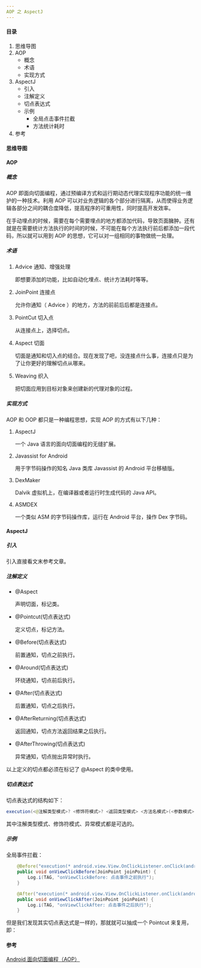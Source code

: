 ```yaml
---
AOP 之 AspectJ
---
```


#### 目录

1. 思维导图
2. AOP
   - 概念
   - 术语
   - 实现方式
3. AspectJ
   - 引入
   - 注解定义
   - 切点表达式
   - 示例
     - 全局点击事件拦截
     - 方法统计耗时
4. 参考

#### 思维导图

#### AOP

##### 概念

AOP 即面向切面编程，通过预编译方式和运行期动态代理实现程序功能的统一维护的一种技术。利用 AOP 可以对业务逻辑的各个部分进行隔离，从而使得业务逻辑各部分之间的耦合度降低，提高程序的可重用性，同时提高开发效率。

在手动埋点的时候，需要在每个需要埋点的地方都添加代码，导致页面臃肿。还有就是在需要统计方法执行的时间的时候，不可能在每个方法执行前后都添加一段代码，所以就可以用到 AOP 的思想，它可以对一组相同的事物做统一处理。

##### 术语

1. Advice 通知、增强处理

   即想要添加的功能，比如自动化埋点、统计方法耗时等等。

2. JoinPoint 连接点

   允许你通知（ Advice ）的地方，方法的前前后后都是连接点。

3. PointCut 切入点

   从连接点上，选择切点。

4. Aspect 切面

   切面是通知和切入点的结合。现在发现了吧，没连接点什么事，连接点只是为了让你更好的理解切点从哪来。

5. Weaving 织入

   把切面应用到目标对象来创建新的代理对象的过程。

##### 实现方式

AOP 和 OOP 都只是一种编程思想，实现 AOP 的方式有以下几种：

1. AspectJ

   一个 Java 语言的面向切面编程的无缝扩展。

2. Javassist for Android

   用于字节码操作的知名 Java 类库 Javassist 的 Android 平台移植版。

3. DexMaker

   Dalvik 虚拟机上，在编译器或者运行时生成代码的 Java API。

4. ASMDEX

   一个类似 ASM 的字节码操作库，运行在 Android 平台，操作 Dex 字节码。

#### AspectJ

##### 引入

引入直接看文末参考文章。

##### 注解定义

- @Aspect

  声明切面，标记类。

- @Pointcut(切点表达式)

  定义切点，标记方法。

- @Before(切点表达式)

  前置通知，切点之前执行。

- @Around(切点表达式)

  环绕通知，切点前后执行。

- @After(切点表达式)

  后置通知，切点之后执行。

- @AfterReturning(切点表达式)

  返回通知，切点方法返回结果之后执行。

- @AfterThrowing(切点表达式)

  异常通知，切点抛出异常时执行。

以上定义的切点都必须在标记了 @Aspect 的类中使用。

##### 切点表达式

切点表达式的结构如下：

```java
execution(<@注解类型模式>? <修饰符模式>? <返回类型模式> <方法名模式>(<参数模式>) <异常模式>?)
```

其中注解类型模式、修饰符模式、异常模式都是可选的。

##### 示例

全局事件拦截：

```java
    @Before("execution(* android.view.View.OnClickListener.onClick(android.view.View))")
    public void onViewClickBefore(JoinPoint joinPoint) {
        Log.i(TAG, "onViewClickBefore: 点击事件之前执行");
    }

    @After("execution(* android.view.View.OnClickListener.onClick(android.view.View))")
    public void onViewClickAfter(JoinPoint joinPoint) {
        Log.i(TAG, "onViewClickAfter: 点击事件之后执行");
    }
```

但是我们发现其实切点表达式是一样的，那就就可以抽成一个 Pointcut 来复用，即：



#### 参考

[Android 面向切面编程（AOP）](https://www.jianshu.com/p/aa1112dbebc7)